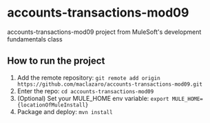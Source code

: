 # accounts-transactions-mod09
accounts-transactions-mod09 project from MuleSoft's development fundamentals class
## How to run the project
1. Add the remote repository: `git remote add origin https://github.com/maclazaro/accounts-transactions-mod09.git`
2. Enter the repo: `cd accounts-transactions-mod09`
3. (Optional) Set your MULE_HOME env variable: `export MULE_HOME={locationOfMuleInstall}`
4. Package and deploy: `mvn install`